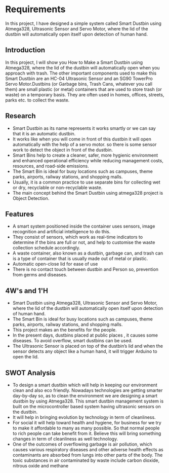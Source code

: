 # Requirements
In this project, I have designed a simple system called Smart Dustbin using Atmega328, Ultrasonic Sensor and Servo Motor, where the lid of the dustbin will automatically open itself upon detection of human hand.

## Introduction
In this project, I will show you How to Make a Smart Dustbin using Atmega328, where the lid of the dustbin will automatically open when you approach with trash. The other important components used to make this Smart Dustbin are an HC-04 Ultrasonic Sensor and an SG90 TowerPro Servo Motor.Dustbins (or Garbage bins, Trash Cans, whatever you call them) are small plastic (or metal) containers that are used to store trash (or waste) on a temporary basis. They are often used in homes, offices, streets, parks etc. to collect the waste.
## Research
- Smart Dustbin as its name represents it works smartly or we can say that it is an automatic dustbin.
- It works like when you will come in front of this dustbin it will open automatically with the help of a servo motor. so there is some sensor work to detect the object in front of the dustbin.
- Smart Bins help to create a cleaner, safer, more hygienic environment and enhanced operational efficiency while reducing management costs, resources, and road-side emissions.
- The Smart Bin is ideal for busy locations such as campuses, theme parks, airports, railway stations, and shopping malls.
- Usually, it is a common practice to use separate bins for collecting wet or dry, recyclable or non-recyclable waste.
- The main concept behind the Smart Dustbin using atmega328 project is Object Detection.
## Features
- A smart system positioned inside the container uses sensors, image recognition and artificial intelligence to do this.
- They consist of sensors, which work as real-time indicators to determine if the bins are full or not, and help to customise the waste collection schedule accordingly.
- A waste container, also known as a dustbin, garbage can, and trash can is a type of container that is usually made out of metal or plastic.
- Automatic open-close lid for ease of use
- There is no contact touch between dustbin and Person so, prevention from germs and diseases.
## 4W's and 1'H
-  Smart Dustbin using Atmega328, Ultrasonic Sensor and Servo Motor, where the lid of the dustbin will automatically open itself upon detection of human hand.
-  The Smart Bin is ideal for busy locations such as campuses, theme parks, airports, railway stations, and shopping malls.
-   This project makes an the benefits for the people.
-   In the present days, dustbins placed at public places , it causes some diseases. To avoid overflow, smart dustbins can be used.
- The Ultrasonic Sensor is placed on top of the dustbin’s lid and when the sensor detects any object like a human hand, it will trigger Arduino to open the lid.
## SWOT Analysis
- To design a smart dustbin which will help in keeping our environment clean and also eco friendly. Nowadays technologies are getting smarter day-by-day so, as to clean the environment we are designing a smart dustbin by using Atmega328. This smart dustbin management system is built on the microcontroller based system having ultrasonic sensors on the dustbin.
- It  will  help  in  bringing  evolution  by technology in term of cleanliness.
- For  social  it  will  help  toward  health  and hygiene,  for  business  for  we  try  to  make  it affordable  to many  as  many  possible. So  that normal people to rich  people can take  benefit from  it.  Believe  this  will  bring  something changes  in  term  of  cleanliness  as  well technology.
- One of the outcomes of overflowing garbage is air pollution, which causes various respiratory diseases and other adverse health effects as contaminants are absorbed from lungs into other parts of the body. The toxic substances in air contaminated by waste include carbon dioxide, nitrous oxide and methane
